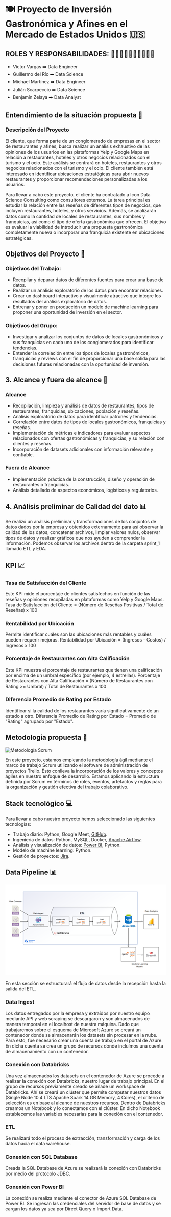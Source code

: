 # 🍽️ Proyecto de Inversión Gastronómica y Afines en el Mercado de Estados Unidos 🇺🇸

## ROLES Y RESPONSABILIDADES: 👨‍💼👨‍💼👨‍💼👨‍💼👨‍💼

- Víctor Vargas ➡️ Data Engineer
- Guillermo del Río ➡️ Data Science
- Michael Martínez ➡️ Data Engineer
- Julián Scarpeccio ➡️ Data Science
- Benjamín Zelaya ➡️ Data Analyst

## Entendimiento de la situación propuesta 🤔

### Descripción del Proyecto

El cliente, que forma parte de un conglomerado de empresas en el sector de restaurantes y afines, busca realizar un análisis exhaustivo de las opiniones de los usuarios en las plataformas Yelp y Google Maps en relación a restaurantes, hoteles y otros negocios relacionados con el turismo y el ocio. Este análisis se centrará en hoteles, restaurantes y otros negocios relacionados con el turismo y el ocio. El cliente también está interesado en identificar ubicaciones estratégicas para abrir nuevos restaurantes y proporcionar recomendaciones personalizadas a los usuarios.

Para llevar a cabo este proyecto, el cliente ha contratado a Icon Data Science Consulting como consultores externos. La tarea principal es estudiar la relación entre las reseñas de diferentes tipos de negocios, que incluyen restaurantes, hoteles, y otros servicios. Además, se analizarán datos como la cantidad de locales de restaurantes, sus nombres y franquicias, así como el tipo de oferta gastronómica que ofrecen. El objetivo es evaluar la viabilidad de introducir una propuesta gastronómica completamente nueva o incorporar una franquicia existente en ubicaciones estratégicas.

## Objetivos del Proyecto 🎯

### Objetivos del Trabajo:
- Recopilar y depurar datos de diferentes fuentes para crear una base de datos.
- Realizar un análisis exploratorio de los datos para encontrar relaciones.
- Crear un dashboard interactivo y visualmente atractivo que integre los resultados del análisis exploratorio de datos.
- Entrenar y poner en producción un modelo de machine learning para proponer una oportunidad de inversión en el sector.

### Objetivos del Grupo:
- Investigar y analizar los conjuntos de datos de locales gastronómicos y sus franquicias en cada uno de los conglomerados para identificar tendencias.
- Entender la correlación entre los tipos de locales gastronómicos, franquicias y reviews con el fin de proporcionar una base sólida para las decisiones futuras relacionadas con la oportunidad de inversión.

## 3. Alcance y fuera de alcance 🚧

### Alcance
- Recopilación, limpieza y análisis de datos de restaurantes, tipos de restaurantes, franquicias, ubicaciones, población y reseñas.
- Análisis exploratorio de datos para identificar patrones y tendencias.
- Correlación entre datos de tipos de locales gastronómicos, franquicias y reseñas.
- Implementación de métricas e indicadores para evaluar aspectos relacionados con ofertas gastronómicas y franquicias, y su relación con clientes y reseñas.
- Incorporación de datasets adicionales con información relevante y confiable.

### Fuera de Alcance
- Implementación práctica de la construcción, diseño y operación de restaurantes o franquicias.
- Análisis detallado de aspectos económicos, logísticos y regulatorios.

## 4. Análisis preliminar de Calidad del dato 📊

Se realizó un análisis preliminar y transformaciones de los conjuntos de datos dados por la empresa y obtenidos externamente para así observar la calidad de los datos, concatenar archivos, limpiar valores nulos, observar tipos de datos y realizar gráficos que nos ayuden a comprender la información. Podemos observar los archivos dentro de la carpeta sprint_1 llamado ETL y EDA.

## KPI 📈

### Tasa de Satisfacción del Cliente
Este KPI mide el porcentaje de clientes satisfechos en función de las reseñas y opiniones recopiladas en plataformas como Yelp y Google Maps.
Tasa de Satisfacción del Cliente = (Número de Reseñas Positivas / Total de Reseñas) x 100

### Rentabilidad por Ubicación
Permite identificar cuáles son las ubicaciones más rentables y cuáles pueden requerir mejoras.
Rentabilidad por Ubicación = (Ingresos - Costos) / Ingresos x 100

### Porcentaje de Restaurantes con Alta Calificación
Este KPI muestra el porcentaje de restaurantes que tienen una calificación por encima de un umbral específico (por ejemplo, 4 estrellas).
Porcentaje de Restaurantes con Alta Calificación = (Número de Restaurantes con Rating >= Umbral) / Total de Restaurantes x 100

### Diferencia Promedio de Rating por Estado
Identificar si la calidad de los restaurantes varía significativamente de un estado a otro.
Diferencia Promedio de Rating por Estado = Promedio de "Rating" agrupado por "Estado".

## Metodologia propuesta 📅

![Metodología Scrum](./Images/metodología-scrum.png)

En este proyecto, estamos empleando la metodología ágil mediante el marco de trabajo Scrum utilizando el software de administración de proyectos Trello. Esto conlleva la incorporación de los valores y conceptos ágiles en nuestro enfoque de desarrollo. Estamos aplicando la estructura definida por Scrum en términos de roles, eventos, artefactos y reglas para la organización y gestión efectiva del trabajo colaborativo.

## **Stack tecnológico** 💻

Para llevar a cabo nuestro proyecto hemos seleccionado las siguientes tecnologías:

- Trabajo diario: Python, Google Meet, [GitHub](https://github.com).
- Ingeniería de datos: Python, MySQL, Docker, [Apache Airflow](https://airflow.apache.org).
- Análisis y visualización de datos: [Power BI](https://powerbi.microsoft.com), Python.
- Modelo de machine learning: Python.
- Gestión de proyectos: [Jira](https://www.atlassian.com/software/jira).


## Data Pipeline 📊

![Data Pipeline](./Images/pipeline_diagram.png)

En esta sección se estructurará el flujo de datos desde la recepción hasta la salida del ETL.

### Data Ingest
Los datos entregados por la empresa y extraídos por nuestro equipo mediante API y web scraping se descargaron y son almacenados de manera temporal en el localhost de nuestra máquina. Dado que trabajaremos sobre el esquema de Microsoft Azure se creará un contenedor donde se almacenarán los datasets sin procesar en la nube. Para esto, fue necesario crear una cuenta de trabajo en el portal de Azure. En dicha cuenta se crea un grupo de recursos donde incluímos una cuenta de almacenamiento con un contenedor.

### Conexión con Databricks
Una vez almacenados los datasets en el contenedor de Azure se procede a realizar la conexión con Databricks, nuestro lugar de trabajo principal. En el grupo de recursos previamente creado se añade un workspace de Databricks. Ahí se creará un clúster que permite computar nuestros datos (Single Node 10.4 LTS Apache Spark 14 GB Memory, 4 Cores), el criterio de selección es en base al alcance de nuestros recursos. Dentro de Databricks creamos un Notebook y lo conectamos con el clúster. En dicho Notebook establecemos las variables necesarias para la conexión con el contenedor.

### ETL
Se realizará todo el proceso de extracción, transformación y carga de los datos hacia el data warehouse.

### Conexión con SQL Database
Creada la SQL Database de Azure se realizará la conexión con Databricks por medio del protocolo JDBC.

### Conexión con Power BI
La conexión se realiza mediante el conector de Azure SQL Database de Power BI. Se ingresan las credenciales del servidor de base de datos y se cargan los datos ya sea por Direct Query o Import Data.
